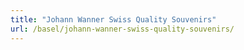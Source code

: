 ```yaml
---
title: "Johann Wanner Swiss Quality Souvenirs"
url: /basel/johann-wanner-swiss-quality-souvenirs/
---
```

